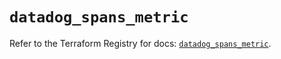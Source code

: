 # `datadog_spans_metric`

Refer to the Terraform Registry for docs: [`datadog_spans_metric`](https://registry.terraform.io/providers/datadog/datadog/3.43.1/docs/resources/spans_metric).
